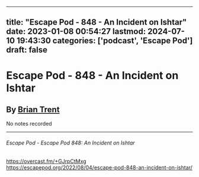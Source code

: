 
---
title: "Escape Pod - 848 - An Incident on Ishtar"
date: 2023-01-08 00:54:27
lastmod: 2024-07-10 19:43:30
categories: ['podcast', 'Escape Pod']
draft: false
---


# Escape Pod - 848 - An Incident on Ishtar
## By [Brian Trent](https://escapepod.org/people/brian-trent/)

No notes recorded

- - -
###### Escape Pod - Escape Pod 848: An Incident on Ishtar

https://overcast.fm/+GJrpCtMxg  
https://escapepod.org/2022/08/04/escape-pod-848-an-incident-on-ishtar/

<!-- #public #podcast #Escape Pod# -->

<!-- {BearID:677459EF-5270-4F13-AD20-2140802A64A8-28016-00002D97CD8720C2} -->
